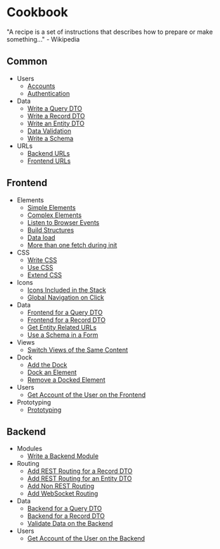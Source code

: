 # Cookbook

"A recipe is a set of instructions that describes how to prepare or make something..." - Wikipedia

## Common

* Users
    * [Accounts](common/Accounts.md)
    * [Authentication](common/Authentication.md)
* Data
    * [Write a Query DTO](common/Data.md#Write-a-Query-DTO)
    * [Write a Record DTO](common/Data.md#Write-a-Record-DTO)
    * [Write an Entity DTO](common/Data.md#Write-an-Entity-DTO)
    * [Data Validation](common/Data.md#Data-Validation)
    * [Write a Schema](common/Data.md#Write-a-Schema)
* URLs
    * [Backend URLs](common/URLs.md#API-URLs)
    * [Frontend URLs](common/URLs.md#View-URLs)

## Frontend

* Elements
    * [Simple Elements](frontend/Elements.md#Simple-Elements)
    * [Complex Elements](frontend/Elements.md#Complex-Elements)
    * [Listen to Browser Events](frontend/Elements.md#Listen-to-Browser-Events)
    * [Build Structures](frontend/Elements.md#Build-Structures)
    * [Data load](frontend/Elements.md#Data-load)
    * [More than one fetch during init](frontend/Elements.md#More-than-one-fetch-during-init)
* CSS
    * [Write CSS](frontend/Css.md#Write-CSS)
    * [Use CSS](frontend/Css.md#Use-CSS)
    * [Extend CSS](frontend/Css.md#Extend-CSS)
* Icons
    * [Icons Included in the Stack](frontend/Icons.md#Icons-Included-in-the-Stack)
    * [Global Navigation on Click](frontend/Icons.md#Global-Navigation-on-Click)
* Data
    * [Frontend for a Query DTO](common/Data.md#Frontend-for-a-Query-DTO)
    * [Frontend for a Record DTO](common/Data.md#Frontend-for-a-Record-DTO)
    * [Get Entity Related URLs](common/Data.md#Get-Entity-Related-URLs)
    * [Use a Schema in a Form](common/Data.md#Use-a-Schema-in-a-Form)
* Views
    * [Switch Views of the Same Content](frontend/SwitchViews.md)
* Dock
    * [Add the Dock](frontend/Dock.md#Add-the-Dock)
    * [Dock an Element](frontend/Dock.md#Dock-an-Element)
    * [Remove a Docked Element](frontend/Dock.md#Remove-a-Docked-Element)
* Users
    * [Get Account of the User on the Frontend](common/Accounts.md#Get-Account-of-the-User-on-the-Frontend)
* Prototyping
    * [Prototyping](frontend/Prototyping.md)

## Backend

* Modules
    * [Write a Backend Module](backend/Modules.md#Write-a-Backend-Module)
* Routing
    * [Add REST Routing for a Record DTO](backend/Routing.md#Add-REST-Routing-for-a-Record-DTO)
    * [Add REST Routing for an Entity DTO](backend/Routing.md#Add-REST-Routing-for-an-Entity-DTO)
    * [Add Non REST Routing](backend/Routing.md#Add-Non-REST-Routing)
    * [Add WebSocket Routing](backend/Routing.md#Add-WebSocket-Routing)
* Data
    * [Backend for a Query DTO](common/Data.md#Backend-for-a-Query-DTO)
    * [Backend for a Record DTO](common/Data.md#Backend-for-a-Record-DTO)
    * [Validate Data on the Backend](common/Data.md#Validate-Data-on-the-Backend)
* Users
    * [Get Account of the User on the Backend](common/Accounts.md#Get-Account-of-the-User-on-the-Backend)


